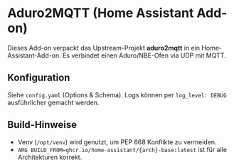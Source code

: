 # Aduro2MQTT (Home Assistant Add-on)

Dieses Add-on verpackt das Upstream-Projekt **aduro2mqtt** in ein Home-Assistant-Add-on.
Es verbindet einen Aduro/NBE-Ofen via UDP mit MQTT.

## Konfiguration
Siehe `config.yaml` (Options & Schema). Logs können per `log_level: DEBUG` ausführlicher gemacht werden.

## Build-Hinweise
- Venv (`/opt/venv`) wird genutzt, um PEP 668 Konflikte zu vermeiden.
- `ARG BUILD_FROM=ghcr.io/home-assistant/{arch}-base:latest` ist für alle Architekturen korrekt.
